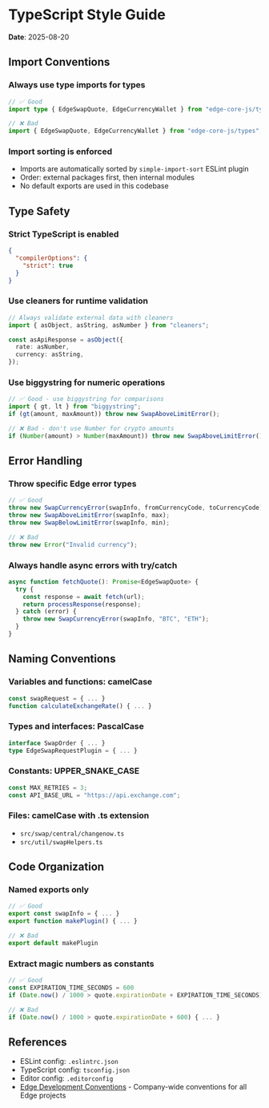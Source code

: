 # TypeScript Style Guide

**Date**: 2025-08-20

## Import Conventions

### Always use type imports for types

```typescript
// ✅ Good
import type { EdgeSwapQuote, EdgeCurrencyWallet } from "edge-core-js/types";

// ❌ Bad
import { EdgeSwapQuote, EdgeCurrencyWallet } from "edge-core-js/types";
```

### Import sorting is enforced

- Imports are automatically sorted by `simple-import-sort` ESLint plugin
- Order: external packages first, then internal modules
- No default exports are used in this codebase

## Type Safety

### Strict TypeScript is enabled

```json
{
  "compilerOptions": {
    "strict": true
  }
}
```

### Use cleaners for runtime validation

```typescript
// Always validate external data with cleaners
import { asObject, asString, asNumber } from "cleaners";

const asApiResponse = asObject({
  rate: asNumber,
  currency: asString,
});
```

### Use biggystring for numeric operations

```typescript
// ✅ Good - use biggystring for comparisons
import { gt, lt } from "biggystring";
if (gt(amount, maxAmount)) throw new SwapAboveLimitError();

// ❌ Bad - don't use Number for crypto amounts
if (Number(amount) > Number(maxAmount)) throw new SwapAboveLimitError();
```

## Error Handling

### Throw specific Edge error types

```typescript
// ✅ Good
throw new SwapCurrencyError(swapInfo, fromCurrencyCode, toCurrencyCode);
throw new SwapAboveLimitError(swapInfo, max);
throw new SwapBelowLimitError(swapInfo, min);

// ❌ Bad
throw new Error("Invalid currency");
```

### Always handle async errors with try/catch

```typescript
async function fetchQuote(): Promise<EdgeSwapQuote> {
  try {
    const response = await fetch(url);
    return processResponse(response);
  } catch (error) {
    throw new SwapCurrencyError(swapInfo, "BTC", "ETH");
  }
}
```

## Naming Conventions

### Variables and functions: camelCase

```typescript
const swapRequest = { ... }
function calculateExchangeRate() { ... }
```

### Types and interfaces: PascalCase

```typescript
interface SwapOrder { ... }
type EdgeSwapRequestPlugin = { ... }
```

### Constants: UPPER_SNAKE_CASE

```typescript
const MAX_RETRIES = 3;
const API_BASE_URL = "https://api.exchange.com";
```

### Files: camelCase with .ts extension

- `src/swap/central/changenow.ts`
- `src/util/swapHelpers.ts`

## Code Organization

### Named exports only

```typescript
// ✅ Good
export const swapInfo = { ... }
export function makePlugin() { ... }

// ❌ Bad
export default makePlugin
```

### Extract magic numbers as constants

```typescript
// ✅ Good
const EXPIRATION_TIME_SECONDS = 600
if (Date.now() / 1000 > quote.expirationDate + EXPIRATION_TIME_SECONDS) { ... }

// ❌ Bad
if (Date.now() / 1000 > quote.expirationDate + 600) { ... }
```

## References

- ESLint config: `.eslintrc.json`
- TypeScript config: `tsconfig.json`
- Editor config: `.editorconfig`
- [Edge Development Conventions](https://github.com/EdgeApp/edge-conventions) - Company-wide conventions for all Edge projects
